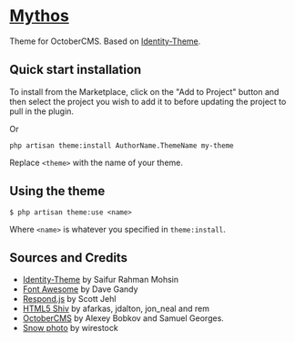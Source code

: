 # [Mythos](https://github.com/JanrikV/Mythos) #

Theme for OctoberCMS. Based on [Identity-Theme](https://github.com/SaifurRahmanMohsin/Identity-Theme).

## Quick start installation

To install from the Marketplace, click on the "Add to Project" button and then select the project you wish to add it to before updating the project to pull in the plugin.

Or 

`php artisan theme:install AuthorName.ThemeName my-theme`

Replace `<theme>` with the name of your theme.

## Using the theme

`$ php artisan theme:use <name>`

Where `<name>` is whatever you specified in `theme:install`.

## Sources and Credits

- [Identity-Theme](https://github.com/SaifurRahmanMohsin/Identity-Theme) by Saifur Rahman Mohsin
- [Font Awesome](http://fontawesome.io/) by Dave Gandy
- [Respond.js](http://j.mp/respondjs) by Scott Jehl
- [HTML5 Shiv](https://github.com/aFarkas/html5shiv) by afarkas, jdalton, jon_neal and rem
- [OctoberCMS](http://octobercms.com) by Alexey Bobkov and Samuel Georges.
- [Snow photo](https://www.freepik.com/photos/snow) by wirestock
  
